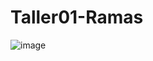 # Taller01-Ramas
![image](https://github.com/JulissaMC/Taller01-Ramas/assets/127567902/3da22042-b17d-4127-8a0b-05932986042e)